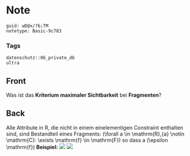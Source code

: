 # Note
```
guid: wD@x/?b;TM
notetype: Basic-9c783
```

### Tags
```
datenschutz::06_private_db
ultra
```

## Front
Was ist das <b>Kriterium maximaler Sichtbarkeit</b> bei
<b>Fragmenten</b>?

## Back
Alle Attribute in R, die nicht in einem einelementigen Constraint
enthalten sind, sind Bestandteil eines Fragments: \(\forall a \in
\mathrm{R},\{a\} \notin \mathrm{C}: \exists \mathrm{f} \in
\mathrm{F}\) so dass a \(\epsilon \mathrm{f}\) <b>Beispiel:</b>
<img src="paste-cd24a34b8995d149ce3d3ddf1227894e413d138f.jpg">
<img src="paste-5171ed762226b2500721c828ef350201e1984caf.jpg">
